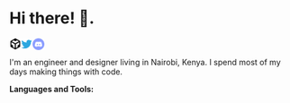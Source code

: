 # Hi there! 👋.

<a href="https://codesandbox.io/u/jijothic">
<img align="left" alt="Anurag Hazra | CodeSandbox" width="20px" src="https://raw.githubusercontent.com/jijothic/jijothic/master/assets/codesandbox.svg" />
</a>
<a href="https://twitter.com/jijothic">
  <img align="left" alt="Anurag Hazra | Twitter" width="21px" src="https://raw.githubusercontent.com/jijothic/jijothic/master/assets/twitter.svg" />
</a>
<a href="https://discord.gg">
  <img align="left" alt="jijothic's Discord" width="21px" src="https://raw.githubusercontent.com/jijothic/jijothic/master/assets/discord-round.svg" />
</a>

<br />
<br />
I'm an engineer and designer living in Nairobi, Kenya. I spend most of my days making things with code.

**Languages and Tools:**

<!-- <code><img height="20" src="https://raw.githubusercontent.com/github/explore/80688e429a7d4ef2fca1e82350fe8e3517d3494d/topics/javascript/javascript.png"></code>
<code><img height="20" src="https://raw.githubusercontent.com/github/explore/80688e429a7d4ef2fca1e82350fe8e3517d3494d/topics/typescript/typescript.png"></code>
<code><img height="20" src="https://raw.githubusercontent.com/github/explore/80688e429a7d4ef2fca1e82350fe8e3517d3494d/topics/react/react.png"></code>
<code><img height="20" src="https://raw.githubusercontent.com/github/explore/5c058a388828bb5fde0bcafd4bc867b5bb3f26f3/topics/graphql/graphql.png"></code>
<code><img height="20" src="https://raw.githubusercontent.com/github/explore/80688e429a7d4ef2fca1e82350fe8e3517d3494d/topics/nodejs/nodejs.png"></code> -->
